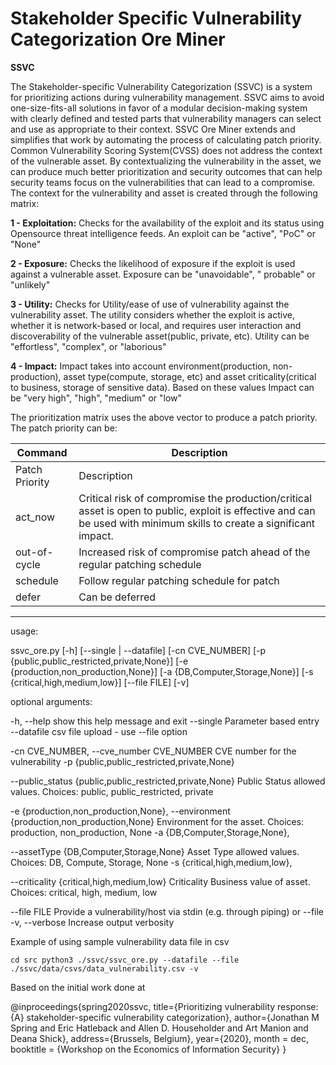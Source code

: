 Stakeholder Specific Vulnerability Categorization Ore Miner
========================

**SSVC**


The Stakeholder-specific Vulnerability Categorization (SSVC) is a system for prioritizing actions during vulnerability management. SSVC aims to avoid one-size-fits-all solutions in favor of a modular decision-making system with clearly defined and tested parts that vulnerability managers can select and use as appropriate to their context.
SSVC Ore Miner extends and simplifies that work by automating the process of calculating patch priority. Common Vulnerability Scoring System(CVSS) does not address the context of the vulnerable asset. By contextualizing the vulnerability in the asset, we can produce much better prioritization and security outcomes that can help security teams focus on the vulnerabilities that can lead to a compromise. The context for the vulnerability and asset is created through the following matrix: 

**1 - Exploitation:** 
Checks for the availability of the exploit and its status using Opensource threat intelligence feeds. An exploit can be "active", "PoC" or "None"

**2 - Exposure:** 
Checks the likelihood of exposure if the exploit is used against a vulnerable asset. Exposure can be "unavoidable", " probable" or "unlikely"

**3 - Utility:** Checks for Utility/ease of use of vulnerability against the vulnerability asset. The utility considers whether the exploit is active, whether it is network-based or local, and requires user interaction and discoverability of the vulnerable asset(public, private, etc). Utility can be "effortless", "complex", or "laborious"

**4 - Impact:** Impact takes into account environment(production, non-production), asset type(compute, storage, etc) and asset criticality(critical to business, storage of sensitive data). Based on these values Impact can be "very high", "high", "medium" or "low"


The prioritization matrix uses the above vector to produce a patch priority. The patch priority can be:


| Command | Description |
| --- | --- |
| Patch Priority | Description |
| act_now | Critical risk of compromise the production/critical asset is open to public, exploit is effective and can be used with minimum skills to create a significant impact.|
| out-of-cycle | Increased risk of compromise patch ahead of the regular patching schedule |
| schedule | Follow regular patching schedule for patch |
| defer | Can be deferred |

---------------

usage:

ssvc_ore.py [-h] [--single | --datafile] [-cn CVE_NUMBER] [-p {public,public_restricted,private,None}] [-e {production,non_production,None}]
[-a {DB,Computer,Storage,None}] [-s {critical,high,medium,low}] [--file FILE] [-v]


optional arguments:

-h, --help show this help message and exit --single Parameter based entry --datafile csv file upload - use --file option

-cn CVE_NUMBER, --cve_number CVE_NUMBER CVE number for the vulnerability -p {public,public_restricted,private,None}

--public_status {public,public_restricted,private,None} Public Status allowed values. Choices: public, public_restricted, private 

-e {production,non_production,None}, --environment {production,non_production,None} Environment for the asset. Choices: production, non_production, None -a {DB,Computer,Storage,None}, 

--assetType {DB,Computer,Storage,None} Asset Type allowed values. Choices: DB, Compute, Storage, None -s {critical,high,medium,low}, 

--criticality {critical,high,medium,low} Criticality Business value of asset. Choices: critical, high, medium, low 

--file FILE Provide a vulnerability/host via stdin (e.g. through piping) or --file -v, --verbose Increase output verbosity

Example of using sample vulnerability data file in csv

`cd src python3 ./ssvc/ssvc_ore.py --datafile --file ./ssvc/data/csvs/data_vulnerability.csv -v`



Based on the initial work done at

@inproceedings{spring2020ssvc, title={Prioritizing vulnerability response: {A} stakeholder-specific vulnerability
categorization}, author={Jonathan M Spring and Eric Hatleback and Allen D. Householder and Art Manion and Deana Shick},
address={Brussels, Belgium}, year={2020}, month = dec, booktitle = {Workshop on the Economics of Information Security} }
